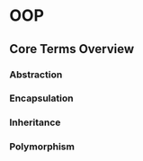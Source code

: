 # OOP
## Core Terms Overview
### Abstraction


### Encapsulation


### Inheritance


### Polymorphism
